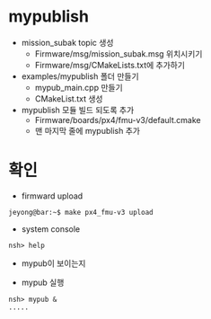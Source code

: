 ﻿# mypublish
 * mission_subak topic 생성
   * Firmware/msg/mission_subak.msg 위치시키기
   * Firmware/msg/CMakeLists.txt에 추가하기
 * examples/mypublish 폴더 만들기
   * mypub_main.cpp 만들기
   * CMakeList.txt 생성
 * mypublish 모듈 빌드 되도록 추가
   * Firmware/boards/px4/fmu-v3/default.cmake
   * 맨 마지막 줄에 mypublish 추가

# 확인
 * firmward upload
```console
jeyong@bar:~$ make px4_fmu-v3 upload
```
 * system console
```console
nsh> help
```
   * mypub이 보이는지

 * mypub 실행
```console
nsh> mypub &
.....
```
